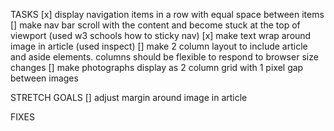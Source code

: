 TASKS
[x] display navigation items in a row with equal space between items
[] make nav bar scroll with the content and become stuck at the top of viewport (used w3 schools how to sticky nav)
[x] make text wrap around image in article (used inspect)
[] make 2 column layout to include article and aside elements.  columns should be flexible to respond to browser size changes
[] make photographs display as 2 column grid with 1 pixel gap between images

STRETCH GOALS
[] adjust margin around image in article

FIXES
